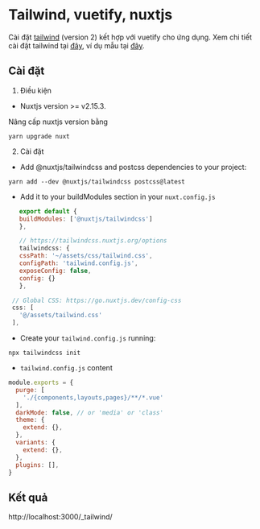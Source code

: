 # Tailwind, vuetify, nuxtjs

Cài đặt [tailwind](https://tailwindcss.com/) (version 2) kết hợp với vuetify cho ứng dụng. Xem chi tiết cài đặt tailwind tại [đây](https://tailwindcss.nuxtjs.org/), ví dụ mẫu tại [đây](https://github.com/lobo-tuerto/nuxt-vuetify-tailwindcss).

## Cài đặt

1. Điều kiện

- Nuxtjs version >= v2.15.3.

Nâng cấp nuxtjs version bằng

```shell
yarn upgrade nuxt
```

2. Cài đặt

- Add @nuxtjs/tailwindcss and postcss dependencies to your project:

```
yarn add --dev @nuxtjs/tailwindcss postcss@latest
```

- Add it to your buildModules section in your `nuxt.config.js`

```javascript
   export default {
   buildModules: ['@nuxtjs/tailwindcss']
   },

   // https://tailwindcss.nuxtjs.org/options
   tailwindcss: {
   cssPath: '~/assets/css/tailwind.css',
   configPath: 'tailwind.config.js',
   exposeConfig: false,
   config: {}
   },

 // Global CSS: https://go.nuxtjs.dev/config-css
 css: [
   '@/assets/tailwind.css'
 ],

```

- Create your `tailwind.config.js` running:

```
npx tailwindcss init
```

- `tailwind.config.js` content

```javascript
module.exports = {
  purge: [
    './{components,layouts,pages}/**/*.vue'
  ],
  darkMode: false, // or 'media' or 'class'
  theme: {
    extend: {},
  },
  variants: {
    extend: {},
  },
  plugins: [],
}
```

## Kết quả

http://localhost:3000/_tailwind/
